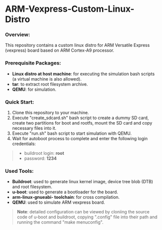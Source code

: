 # ARM-Vexpress-Custom-Linux-Distro
### Overview:
This repository contains a custom linux distro for ARM Versatile Express (vexpress) board based on ARM Cortex-A9 processor.

### Prerequisite Packages:
* **Linux distro at host machine**: for executing the simulation bash scripts (a virtual machine is also allowed).
* **tar**: to extract root filesystem archive.
* **QEMU**: for simulation.

### Quick Start:
1. Clone this repository to your machine.
2. Execute "create_sdcard.sh" bash script to create a dummy SD card, create two partitions for boot and rootfs, mount the SD card and copy necessary files into it.
3. Execute "run.sh" bash script to start simulation with QEMU.
4. Wait for autoboot process to complete and enter the following login credentials:
> * buildroot login: **root**
> * password: **1234**

### Used Tools:
* **Buildroot**: used to generate linux kernel image, device tree blob (DTB) and root filesystem.
* **u-boot**: used to generate a bootloader for the board.
* **arm-linux-gnueabi- toolchain**: for cross compilation.
* **QEMU**: used to simulate ARM vexpress board.
  
> **Note**: detailed configuration can be viewed by cloniing the source code of u-boot and buildroot, copying ".config" file into their path and running the command "make menuconfig".
